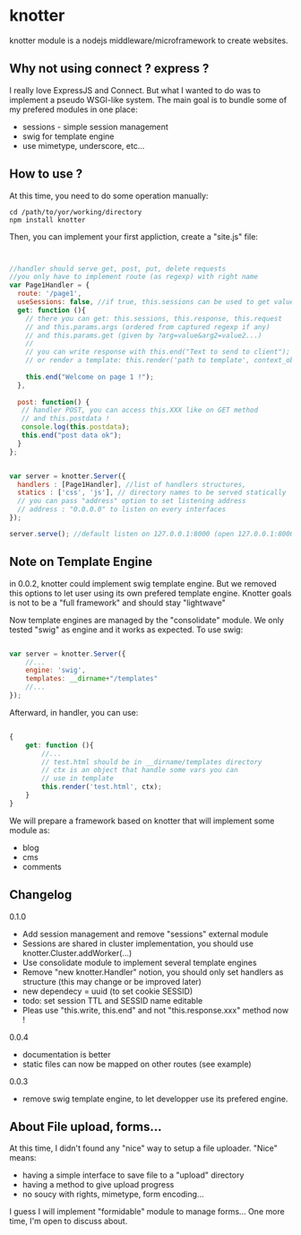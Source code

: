 # knotter

knotter module is a nodejs middleware/microframework to create websites.

## Why not using connect ? express ?

I really love ExpressJS and Connect. But what I wanted to do was to implement a pseudo WSGI-like system. 
The main goal is to bundle some of my prefered modules in one place:

 - sessions - simple session management
 - swig for template engine
 - use mimetype, underscore, etc...

## How to use ?

At this time, you need to do some operation manually:
  
    cd /path/to/yor/working/directory
    npm install knotter

Then, you can implement your first appliction, create a "site.js" file:
```javascript    


//handler should serve get, post, put, delete requests
//you only have to implement route (as regexp) with right name
var Page1Handler = {
  route: '/page1',
  useSessions: false, //if true, this.sessions can be used to get values
  get: function (){
    // there you can get: this.sessions, this.response, this.request
    // and this.params.args (ordered from captured regexp if any)
    // and this.params.get (given by ?arg=value&arg2=value2...)
    // 
    // you can write response with this.end("Text to send to client");
    // or render a template: this.render('path to template', context_object)
    
    this.end("Welcome on page 1 !");
  },
  
  post: function() {
   // handler POST, you can access this.XXX like on GET method
   // and this.postdata !
   console.log(this.postdata);
   this.end("post data ok");
  }
};


var server = knotter.Server({
  handlers : [Page1Handler], //list of handlers structures,
  statics : ['css', 'js'], // directory names to be served statically
  // you can pass "address" option to set listening address
  // address : "0.0.0.0" to listen on every interfaces
});

server.serve(); //default listen on 127.0.0.1:8000 (open 127.0.0.1:8000/page1 to check result)
```


## Note on Template Engine

in 0.0.2, knotter could implement swig template engine. But we removed this options to let user using its own prefered template engine. Knotter goals is not to be a "full framework" and should stay "lightwave"

Now template engines are managed by the "consolidate" module. We only tested "swig" as engine and it works as expected. To use swig:

```javascript

var server = knotter.Server({
    //...
    engine: 'swig',
    templates: __dirname+"/templates"
    //...
});

```

Afterward, in handler, you can use:

```javascript

{ 
    get: function (){
        //...
        // test.html should be in __dirname/templates directory
        // ctx is an object that handle some vars you can
        // use in template
        this.render('test.html', ctx);
    }
}

```


We will prepare a framework based on knotter that will implement some module as:
- blog
- cms
- comments


## Changelog

0.1.0
- Add session management and remove "sessions" external module
- Sessions are shared in cluster implementation, you should use knotter.Cluster.addWorker(...)
- Use consolidate module to implement several template engines
- Remove "new knotter.Handler" notion, you should only set handlers as structure (this may change or be improved later)
- new dependecy = uuid (to set cookie SESSID)
- todo: set session TTL and SESSID name editable
- Pleas use "this.write, this.end" and not "this.response.xxx" method now !

0.0.4
- documentation is better
- static files can now be mapped on other routes (see example)

0.0.3
-  remove swig template engine, to let developper use its prefered engine.

## About File upload, forms...

At this time, I didn't found any "nice" way to setup a file uploader. "Nice" means:
- having a simple interface to save file to a "upload" directory
- having a method to give upload progress
- no soucy with rights, mimetype, form encoding...

I guess I will implement "formidable" module to manage forms... One more time, I'm open to discuss about.
